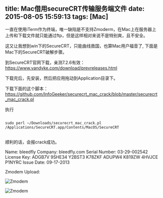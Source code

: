 title: Mac借用secureCRT传输服务端文件
date: 2015-08-05 15:59:13
tags: [Mac]
---

一直在使用iTerm作为终端，唯一缺陷是不支持Zmoderm，在Mac上在服务器上上传和下载文件就只能通过ftp，但是这样相对来说不是特别爽，且不安全。

这又让我想到win下的SecureCRT，只能曲线救国，也算Mac用户福音了, 下面是Mac下的SecureCRT破解步骤。

到SecureCRT官网下载，亲测7.2.6有效：
https://www.vandyke.com/download/prevreleases.html

下载完后，先安装，然后把应用拖动到Application目录下。

下载下面的这个脚本：
https://github.com/InfoGeeker/securecrt_mac_crack/blob/master/securecrt_mac_crack.pl

执行
<pre>
<code class="bash">
sudo perl ~/Downloads/securecrt_mac_crack.pl /Applications/SecureCRT.app/Contents/MacOS/SecureCRT
</code>
</pre>

顺利的话，会报crack成功。
<!--more-->

Name:           bleedfly
Company:        bleedfly.com
Serial Number:  03-29-002542
License Key:    ADGB7V 9SHE34 Y2BST3 K78ZKF ADUPW4 K819ZW 4HVJCE P1NYRC
Issue Date:     09-17-2013

Zmodem Upload:

![Zmodem](http://ww1.sinaimg.cn/large/744e593bgw1eursfaaz0ej20ec0bs3za.jpg)


![Zmodem](http://ww3.sinaimg.cn/large/744e593bgw1eursfsmawsj20qq04wwfb.jpg)
